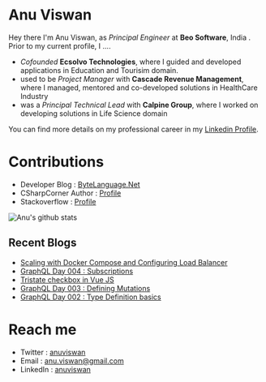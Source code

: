 # Anu Viswan
Hey there I'm Anu Viswan, as _Principal Engineer_ at **Beo Software**, India .  Prior to my current profile, I ....

* _Cofounded_ **Ecsolvo Technologies**, where I guided and developed applications in Education and Tourisim domain.
* used to be _Project Manager_ with **Cascade Revenue Management**, where I managed, mentored and co-developed solutions in HealthCare Industry
* was a _Principal Technical Lead_ with **Calpine Group**, where I worked on developing solutions in Life Science domain

You can find more details on my professional career in my [Linkedin Profile](https://www.linkedin.com/in/anuviswan/). 

# Contributions
* Developer Blog : [ByteLanguage.Net](http://www.bytelanguage.net)
* CSharpCorner Author : [Profile](https://www.c-sharpcorner.com/members/anu.viswan)
* Stackoverflow : [Profile](https://stackoverflow.com/users/7299782/anu-viswan)

![Anu's github stats](https://github-readme-stats.vercel.app/api?username=anuviswan)

## Recent Blogs
<!-- BLOGPOSTS:START -->
- [Scaling with Docker Compose and Configuring Load Balancer](https://bytelanguage.com/2023/10/05/scaling-with-docker-compose-and-configuring-load-balancer/)
- [GraphQL Day 004 : Subscriptions](https://bytelanguage.com/2023/09/18/graphql-day-004-subscriptions/)
- [Tristate checkbox in Vue JS](https://bytelanguage.com/2023/09/09/tristate-checkbox-in-vue-js/)
- [GraphQL Day 003 : Defining Mutations](https://bytelanguage.com/2023/08/01/graphql-day-003-defining-mutations/)
- [GraphQL Day 002 : Type Definition basics](https://bytelanguage.com/2023/07/28/graphql-day-003-type-definition-basics/)
<!-- BLOGPOSTS:END -->

# Reach me
* Twitter : [anuviswan](https://twitter.com/anuviswan)
* Email : anu.viswan@gmail.com
* LinkedIn : [anuviswan](https://www.linkedin.com/in/anuviswan/)


